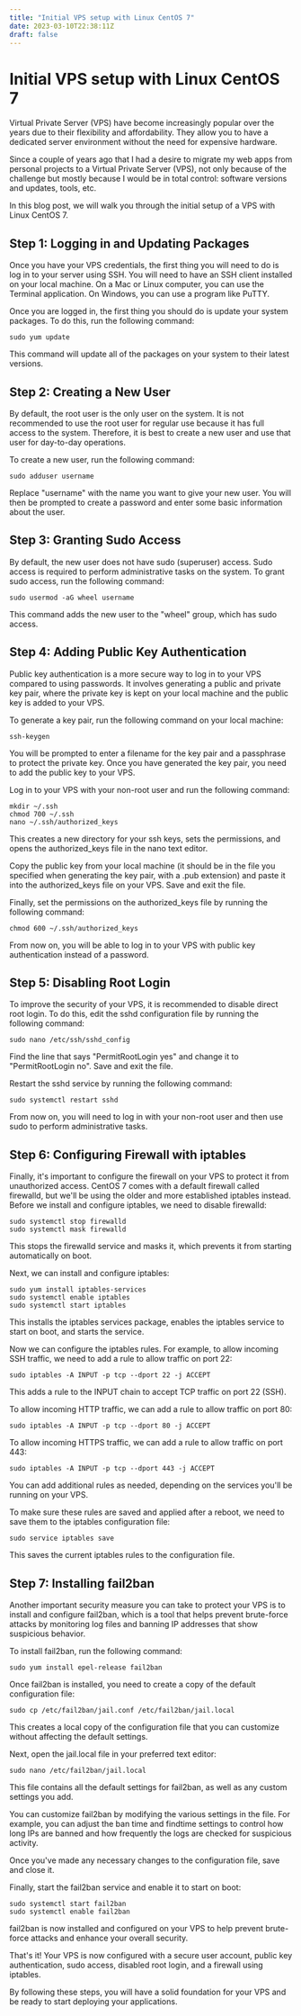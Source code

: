 ```yaml
---
title: "Initial VPS setup with Linux CentOS 7"
date: 2023-03-10T22:38:11Z
draft: false
---
```

# Initial VPS setup with Linux CentOS 7
Virtual Private Server (VPS) have become increasingly popular over the years due to their flexibility and affordability. They allow you to have a dedicated server environment without the need for expensive hardware.

Since a couple of years ago that I had a desire to migrate my web apps from personal projects to a Virtual Private Server (VPS), not only because of the challenge but mostly because I would be in total control: software versions and updates, tools, etc.

In this blog post, we will walk you through the initial setup of a VPS with Linux CentOS 7.

## Step 1: Logging in and Updating Packages

Once you have your VPS credentials, the first thing you will need to do is log in to your server using SSH. You will need to have an SSH client installed on your local machine. On a Mac or Linux computer, you can use the Terminal application. On Windows, you can use a program like PuTTY.

Once you are logged in, the first thing you should do is update your system packages. To do this, run the following command:

```
sudo yum update
```

This command will update all of the packages on your system to their latest versions.

## Step 2: Creating a New User

By default, the root user is the only user on the system. It is not recommended to use the root user for regular use because it has full access to the system. Therefore, it is best to create a new user and use that user for day-to-day operations.

To create a new user, run the following command:

```
sudo adduser username
```

Replace "username" with the name you want to give your new user. You will then be prompted to create a password and enter some basic information about the user.

## Step 3: Granting Sudo Access

By default, the new user does not have sudo (superuser) access. Sudo access is required to perform administrative tasks on the system. To grant sudo access, run the following command:

```
sudo usermod -aG wheel username
```

This command adds the new user to the "wheel" group, which has sudo access.

## Step 4: Adding Public Key Authentication

Public key authentication is a more secure way to log in to your VPS compared to using passwords. It involves generating a public and private key pair, where the private key is kept on your local machine and the public key is added to your VPS.

To generate a key pair, run the following command on your local machine:

```
ssh-keygen
```

You will be prompted to enter a filename for the key pair and a passphrase to protect the private key. Once you have generated the key pair, you need to add the public key to your VPS.

Log in to your VPS with your non-root user and run the following command:

```
mkdir ~/.ssh
chmod 700 ~/.ssh
nano ~/.ssh/authorized_keys
```

This creates a new directory for your ssh keys, sets the permissions, and opens the authorized_keys file in the nano text editor.

Copy the public key from your local machine (it should be in the file you specified when generating the key pair, with a .pub extension) and paste it into the authorized_keys file on your VPS. Save and exit the file.

Finally, set the permissions on the authorized_keys file by running the following command:

```
chmod 600 ~/.ssh/authorized_keys
```

From now on, you will be able to log in to your VPS with public key authentication instead of a password.

## Step 5: Disabling Root Login

To improve the security of your VPS, it is recommended to disable direct root login. To do this, edit the sshd configuration file by running the following command:

```
sudo nano /etc/ssh/sshd_config
```

Find the line that says "PermitRootLogin yes" and change it to "PermitRootLogin no". Save and exit the file.

Restart the sshd service by running the following command:

```
sudo systemctl restart sshd
```

From now on, you will need to log in with your non-root user and then use sudo to perform administrative tasks.

## Step 6: Configuring Firewall with iptables

Finally, it's important to configure the firewall on your VPS to protect it from unauthorized access. CentOS 7 comes with a default firewall called firewalld, but we'll be using the older and more established iptables instead. Before we install and configure iptables, we need to disable firewalld:

```
sudo systemctl stop firewalld
sudo systemctl mask firewalld
```

This stops the firewalld service and masks it, which prevents it from starting automatically on boot.

Next, we can install and configure iptables:

```
sudo yum install iptables-services
sudo systemctl enable iptables
sudo systemctl start iptables
```

This installs the iptables services package, enables the iptables service to start on boot, and starts the service.

Now we can configure the iptables rules. For example, to allow incoming SSH traffic, we need to add a rule to allow traffic on port 22:

```
sudo iptables -A INPUT -p tcp --dport 22 -j ACCEPT
```

This adds a rule to the INPUT chain to accept TCP traffic on port 22 (SSH).

To allow incoming HTTP traffic, we can add a rule to allow traffic on port 80:

```
sudo iptables -A INPUT -p tcp --dport 80 -j ACCEPT
```

To allow incoming HTTPS traffic, we can add a rule to allow traffic on port 443:

```
sudo iptables -A INPUT -p tcp --dport 443 -j ACCEPT
```

You can add additional rules as needed, depending on the services you'll be running on your VPS.

To make sure these rules are saved and applied after a reboot, we need to save them to the iptables configuration file:

```
sudo service iptables save
```

This saves the current iptables rules to the configuration file.

## Step 7: Installing fail2ban

Another important security measure you can take to protect your VPS is to install and configure fail2ban, which is a tool that helps prevent brute-force attacks by monitoring log files and banning IP addresses that show suspicious behavior.

To install fail2ban, run the following command:

```
sudo yum install epel-release fail2ban
```

Once fail2ban is installed, you need to create a copy of the default configuration file:

```
sudo cp /etc/fail2ban/jail.conf /etc/fail2ban/jail.local
```

This creates a local copy of the configuration file that you can customize without affecting the default settings.

Next, open the jail.local file in your preferred text editor:

```
sudo nano /etc/fail2ban/jail.local
```

This file contains all the default settings for fail2ban, as well as any custom settings you add.

You can customize fail2ban by modifying the various settings in the file. For example, you can adjust the ban time and findtime settings to control how long IPs are banned and how frequently the logs are checked for suspicious activity.

Once you've made any necessary changes to the configuration file, save and close it.

Finally, start the fail2ban service and enable it to start on boot:

```
sudo systemctl start fail2ban
sudo systemctl enable fail2ban
```

fail2ban is now installed and configured on your VPS to help prevent brute-force attacks and enhance your overall security.

That's it! Your VPS is now configured with a secure user account, public key authentication, sudo access, disabled root login, and a firewall using iptables.

By following these steps, you will have a solid foundation for your VPS and be ready to start deploying your applications.

